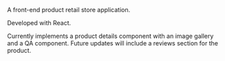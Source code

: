 A front-end product retail store application.

Developed with React.

Currently implements a product details component with an image gallery and a QA component. Future updates will include a reviews section for the product.

